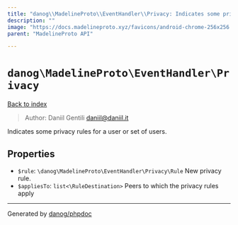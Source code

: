 ```yaml
---
title: "danog\\MadelineProto\\EventHandler\\Privacy: Indicates some privacy rules for a user or set of users."
description: ""
image: "https://docs.madelineproto.xyz/favicons/android-chrome-256x256.png"
parent: "MadelineProto API"

---
```

# `danog\MadelineProto\EventHandler\Privacy`
[Back to index](../../../index.html)

> Author: Daniil Gentili <daniil@daniil.it>  
  

Indicates some privacy rules for a user or set of users.  



## Properties
* `$rule`: `\danog\MadelineProto\EventHandler\Privacy\Rule` New privacy rule.
* `$appliesTo`: `list<\RuleDestination>` Peers to which the privacy rules apply
---
Generated by [danog/phpdoc](https://phpdoc.daniil.it)

